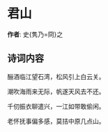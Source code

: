 # 君山

**作者**: 史{隽乃=冏}之

## 诗词内容

酾酒临江望石湾，松风引上白云关。

潮吹海雨来无际，帆遂天风去不还。

千仞振衣聊遣兴，一江如带敢偷闲。

老怀抚事偏多感，莫拮中原几点山。

